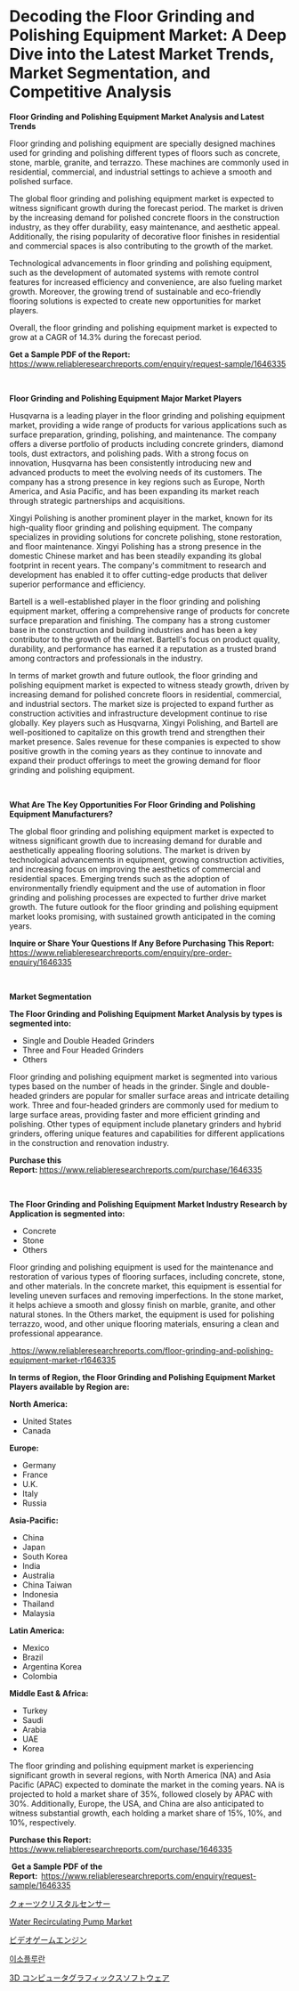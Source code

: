 <p><h1>Decoding the Floor Grinding and Polishing Equipment Market: A Deep Dive into the Latest Market Trends, Market Segmentation, and Competitive Analysis</h1></p><p><strong>Floor Grinding and Polishing Equipment Market Analysis and Latest Trends</strong></p>
<p><p>Floor grinding and polishing equipment are specially designed machines used for grinding and polishing different types of floors such as concrete, stone, marble, granite, and terrazzo. These machines are commonly used in residential, commercial, and industrial settings to achieve a smooth and polished surface.</p><p>The global floor grinding and polishing equipment market is expected to witness significant growth during the forecast period. The market is driven by the increasing demand for polished concrete floors in the construction industry, as they offer durability, easy maintenance, and aesthetic appeal. Additionally, the rising popularity of decorative floor finishes in residential and commercial spaces is also contributing to the growth of the market.</p><p>Technological advancements in floor grinding and polishing equipment, such as the development of automated systems with remote control features for increased efficiency and convenience, are also fueling market growth. Moreover, the growing trend of sustainable and eco-friendly flooring solutions is expected to create new opportunities for market players.</p><p>Overall, the floor grinding and polishing equipment market is expected to grow at a CAGR of 14.3% during the forecast period.</p></p>
<p><strong>Get a Sample PDF of the Report:&nbsp;</strong> <a href="https://www.reliableresearchreports.com/enquiry/request-sample/1646335">https://www.reliableresearchreports.com/enquiry/request-sample/1646335</a></p>
<p>&nbsp;</p>
<p><strong>Floor Grinding and Polishing Equipment Major Market Players</strong></p>
<p><p>Husqvarna is a leading player in the floor grinding and polishing equipment market, providing a wide range of products for various applications such as surface preparation, grinding, polishing, and maintenance. The company offers a diverse portfolio of products including concrete grinders, diamond tools, dust extractors, and polishing pads. With a strong focus on innovation, Husqvarna has been consistently introducing new and advanced products to meet the evolving needs of its customers. The company has a strong presence in key regions such as Europe, North America, and Asia Pacific, and has been expanding its market reach through strategic partnerships and acquisitions.</p><p>Xingyi Polishing is another prominent player in the market, known for its high-quality floor grinding and polishing equipment. The company specializes in providing solutions for concrete polishing, stone restoration, and floor maintenance. Xingyi Polishing has a strong presence in the domestic Chinese market and has been steadily expanding its global footprint in recent years. The company's commitment to research and development has enabled it to offer cutting-edge products that deliver superior performance and efficiency.</p><p>Bartell is a well-established player in the floor grinding and polishing equipment market, offering a comprehensive range of products for concrete surface preparation and finishing. The company has a strong customer base in the construction and building industries and has been a key contributor to the growth of the market. Bartell's focus on product quality, durability, and performance has earned it a reputation as a trusted brand among contractors and professionals in the industry.</p><p>In terms of market growth and future outlook, the floor grinding and polishing equipment market is expected to witness steady growth, driven by increasing demand for polished concrete floors in residential, commercial, and industrial sectors. The market size is projected to expand further as construction activities and infrastructure development continue to rise globally. Key players such as Husqvarna, Xingyi Polishing, and Bartell are well-positioned to capitalize on this growth trend and strengthen their market presence. Sales revenue for these companies is expected to show positive growth in the coming years as they continue to innovate and expand their product offerings to meet the growing demand for floor grinding and polishing equipment.</p></p>
<p>&nbsp;</p>
<p><strong>What Are The Key Opportunities For Floor Grinding and Polishing Equipment Manufacturers?</strong></p>
<p><p>The global floor grinding and polishing equipment market is expected to witness significant growth due to increasing demand for durable and aesthetically appealing flooring solutions. The market is driven by technological advancements in equipment, growing construction activities, and increasing focus on improving the aesthetics of commercial and residential spaces. Emerging trends such as the adoption of environmentally friendly equipment and the use of automation in floor grinding and polishing processes are expected to further drive market growth. The future outlook for the floor grinding and polishing equipment market looks promising, with sustained growth anticipated in the coming years.</p></p>
<p><strong>Inquire or Share Your Questions If Any Before Purchasing This Report:</strong> <a href="https://www.reliableresearchreports.com/enquiry/pre-order-enquiry/1646335">https://www.reliableresearchreports.com/enquiry/pre-order-enquiry/1646335</a></p>
<p>&nbsp;</p>
<p><strong>Market Segmentation</strong></p>
<p><strong>The Floor Grinding and Polishing Equipment Market Analysis by types is segmented into:</strong></p>
<p><ul><li>Single and Double Headed Grinders</li><li>Three and Four Headed Grinders</li><li>Others</li></ul></p>
<p><p>Floor grinding and polishing equipment market is segmented into various types based on the number of heads in the grinder. Single and double-headed grinders are popular for smaller surface areas and intricate detailing work. Three and four-headed grinders are commonly used for medium to large surface areas, providing faster and more efficient grinding and polishing. Other types of equipment include planetary grinders and hybrid grinders, offering unique features and capabilities for different applications in the construction and renovation industry.</p></p>
<p><strong>Purchase this Report:&nbsp;</strong><a href="https://www.reliableresearchreports.com/purchase/1646335">https://www.reliableresearchreports.com/purchase/1646335</a></p>
<p>&nbsp;</p>
<p><strong>The Floor Grinding and Polishing Equipment Market Industry Research by Application is segmented into:</strong></p>
<p><ul><li>Concrete</li><li>Stone</li><li>Others</li></ul></p>
<p><p>Floor grinding and polishing equipment is used for the maintenance and restoration of various types of flooring surfaces, including concrete, stone, and other materials. In the concrete market, this equipment is essential for leveling uneven surfaces and removing imperfections. In the stone market, it helps achieve a smooth and glossy finish on marble, granite, and other natural stones. In the Others market, the equipment is used for polishing terrazzo, wood, and other unique flooring materials, ensuring a clean and professional appearance.</p></p>
<p><a href="https://www.reliableresearchreports.com/floor-grinding-and-polishing-equipment-market-r1646335">&nbsp;https://www.reliableresearchreports.com/floor-grinding-and-polishing-equipment-market-r1646335</a></p>
<p><strong>In terms of Region, the Floor Grinding and Polishing Equipment Market Players available by Region are:</strong></p>
<p>
    <p> <strong> North America: </strong>
        <ul>
            <li>United States</li>
            <li>Canada</li>
        </ul>
        </p> 
    <p> <strong> Europe: </strong>
        <ul>
            <li>Germany</li>
            <li>France</li>
            <li>U.K.</li>
            <li>Italy</li>
            <li>Russia</li>
        </ul>
        </p> 
    <p> <strong> Asia-Pacific: </strong>
        <ul>
            <li>China</li>
            <li>Japan</li>
            <li>South Korea</li>
            <li>India</li>
            <li>Australia</li>
            <li>China Taiwan</li>
            <li>Indonesia</li>
            <li>Thailand</li>
            <li>Malaysia</li>
        </ul>
        </p> 
    <p> <strong> Latin America: </strong>
        <ul>
            <li>Mexico</li>
            <li>Brazil</li>
            <li>Argentina Korea</li>
            <li>Colombia</li>
        </ul>
        </p> 
    <p> <strong> Middle East & Africa: </strong>
        <ul>
            <li>Turkey</li>
            <li>Saudi</li>
            <li>Arabia</li>
            <li>UAE</li>
            <li>Korea</li>
        </ul>
    </p>
    </p>
<p><p>The floor grinding and polishing equipment market is experiencing significant growth in several regions, with North America (NA) and Asia Pacific (APAC) expected to dominate the market in the coming years. NA is projected to hold a market share of 35%, followed closely by APAC with 30%. Additionally, Europe, the USA, and China are also anticipated to witness substantial growth, each holding a market share of 15%, 10%, and 10%, respectively.</p></p>
<p><strong>Purchase this Report: </strong><a href="https://www.reliableresearchreports.com/purchase/1646335">https://www.reliableresearchreports.com/purchase/1646335</a></p>
<p>&nbsp;<strong>Get a Sample PDF of the Report:&nbsp;&nbsp;</strong><a href="https://www.reliableresearchreports.com/enquiry/request-sample/1646335">https://www.reliableresearchreports.com/enquiry/request-sample/1646335</a></p>
<p><strong></strong></p>
<p><p><a href="https://github.com/EstelWisozk1/Market-Research-Report-List-1/blob/main/923820538316.md">クォーツクリスタルセンサー</a></p><p><a href="https://github.com/RoccoManning/Market-Research-Report-List-4/blob/main/water-recirculating-pump-market.md">Water Recirculating Pump Market</a></p><p><a href="https://medium.com/@willismills2023/%E3%83%93%E3%83%87%E3%82%AA%E3%82%B2%E3%83%BC%E3%83%A0%E3%82%A8%E3%83%B3%E3%82%B8%E3%83%B3%E5%B8%82%E5%A0%B4%E3%81%AE%E3%83%A1%E3%83%88%E3%83%AA%E3%82%AF%E3%82%B9%E3%82%92%E8%A7%A3%E8%AA%AD%E3%81%99%E3%82%8B-%E5%B8%82%E5%A0%B4%E3%82%B7%E3%82%A7%E3%82%A2-%E3%83%88%E3%83%AC%E3%83%B3%E3%83%89-%E6%88%90%E9%95%B7%E3%83%91%E3%82%BF%E3%83%BC%E3%83%B3-e698bede5d3c">ビデオゲームエンジン</a></p><p><a href="https://medium.com/@mathieu.rico66/%EC%9D%B4%EC%86%8C%ED%94%8C%EB%A3%A8%EB%9E%80-%EC%8B%9C%EC%9E%A5-%EC%9C%A0%ED%98%95-%EC%9D%91%EC%9A%A9-%EB%B0%8F-%EC%A7%80%EB%A6%AC%EB%B3%84-%EC%A2%85%ED%95%A9-%ED%8F%89%EA%B0%80-4930a6716da8">이소플루란</a></p><p><a href="https://medium.com/@magalirtiz2005/3d%E3%82%B3%E3%83%B3%E3%83%94%E3%83%A5%E3%83%BC%E3%82%BF%E3%83%BC%E3%82%B0%E3%83%A9%E3%83%95%E3%82%A3%E3%83%83%E3%82%AF%E3%82%BD%E3%83%95%E3%83%88%E3%82%A6%E3%82%A7%E3%82%A2%E5%B8%82%E5%A0%B4%E3%83%AC%E3%83%9D%E3%83%BC%E3%83%88%E3%81%AF-%E3%81%93%E3%81%AE%E5%B8%82%E5%A0%B4%E3%81%AE%E6%9C%80%E6%96%B0%E3%81%AE%E3%83%88%E3%83%AC%E3%83%B3%E3%83%89%E3%81%A8%E6%88%90%E9%95%B7%E6%A9%9F%E4%BC%9A%E3%82%92%E6%98%8E%E3%82%89%E3%81%8B%E3%81%AB%E3%81%97%E3%81%BE%E3%81%99-7056b5064e4a">3D コンピュータグラフィックスソフトウェア</a></p></p>